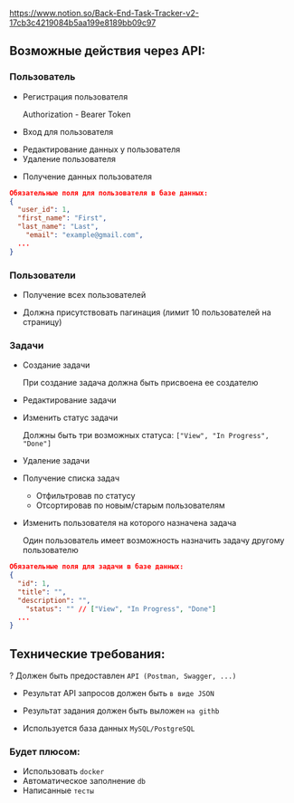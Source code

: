 https://www.notion.so/Back-End-Task-Tracker-v2-17cb3c4219084b5aa199e8189bb09c97

## Возможные действия через API:

### Пользователь

+ Регистрация пользователя

    Authorization - Bearer Token

+ Вход для пользователя
- Редактирование данных у пользователя
- Удаление пользователя
+ Получение данных пользователя

```json
Обязательные поля для пользователя в базе данных:
{
  "user_id": 1,
  "first_name": "First",
  "last_name": "Last",
	"email": "example@gmail.com",
  ...
}
```

### Пользователи

+ Получение всех пользователей

 + Должна присутствовать пагинация (лимит 10 пользователей на страницу)

### Задачи

+ Создание задачи

    При создание задача должна быть присвоена ее создателю

- Редактирование задачи
- Изменить статус задачи

    Должны быть три возможных статуса: `["View", "In Progress", "Done"]`

- Удаление задачи
- Получение списка задач
    - Отфильтровав по статусу
    - Отсортировав по новым/старым пользователям
- Изменить пользователя на которого назначена задача

    Один пользователь имеет возможность назначить задачу другому пользователю

```json
Обязательные поля для задачи в базе данных:
{
  "id": 1,
  "title": "",
  "description": "",
	"status": "" // ["View", "In Progress", "Done"]
  ...
}
```

## Технические требования:

? Должен быть предоставлен `API (Postman, Swagger, ...)`
+ Результат API запросов должен быть `в виде JSON`
- Результат задания должен быть выложен `на githb`
+ Используется база данных `MySQL/PostgreSQL`

### Будет плюсом:

- Использовать `docker`
- Автоматическое заполнение `db`
- Написанные `тесты`